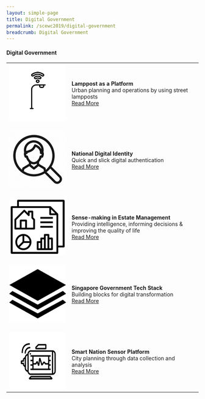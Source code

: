 ```yaml
---
layout: simple-page
title: Digital Government
permalink: /scewc2019/digital-government
breadcrumb: Digital Government
---
```


#### **Digital Government**

<table style="width: 100%;" border="0" cellpadding="10">
<tbody>
<tr>
<td style="width: 150px;"><img src="/images/150LAAP.png" alt="Lamppost" /><br></td>
<td><strong>Lamppost as a Platform</strong><br />Urban planning and operations by using street lampposts<br><a href="/pages/scewc/lamppost-as-a-platform.md">Read More</a></td>
</tr>
<tr>
<td><br><img src="/images/150National-Digital IdentityQR.png" alt="NDI" /><br></td>
<td><br><strong>National Digital Identity</strong><br />Quick and slick digital authentication<br><a href="/pages/national-digital-identity.md/">Read More</a></td>
</tr>
<tr>
<td><br><img src="/images/150SENSEMAKING.png" alt="Sensemaking" /><br></td>
<td><br><strong>Sense-making in Estate Management</strong><br />Providing intelligence, informing decisions & improving the quality of life<br><a href="/about/prize-jury/prize-council/helen-clark/">Read More</a></td>
</tr>
<tr>
<td><br><img src="/images/150SGTSQRv2.png" alt="SGTS" /><br></td>
<td><br><strong>Singapore Government Tech Stack</strong><br />Building blocks for digital transformation<br><a href="/about/prize-jury/prize-council/park-won-soon/">Read More</a></td>
</tr>
<tr>
<td><br><img src="/images/150Smart-Nation-Sensor PlatformQR.png" alt="SNSP" /><br></td>
<td><br><strong>Smart Nation Sensor Platform</strong><br />City planning through data collection and analysis<br><a href="/about/prize-jury/prize-council/ilmar-reepalu/">Read More</a></td>
</tr> 
</tbody>
</table>
